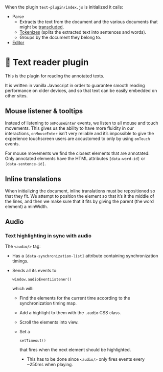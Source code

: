 When the plugin `text-plugin/index.js` is initialized it calls:

- Parse
  - Extracts the text from the document and the various documents that might be [transcluded](https://www.mediawiki.org/wiki/Transclusion).
  - [Tokenizes](https://ylhyra.is/Project:Technical_documentation/Tokenization/edit?redlink=1) (splits the extracted text into sentences and words).
  - Groups by the document they belong to.
- [Editor](https://ylhyra.is/Project:Technical_documentation/Editor/edit?redlink=1)







# 📖 Text reader plugin

This is the plugin for reading the annotated texts.

It is written in vanilla Javascript in order to guarantee smooth reading performance on older devices, and so that text can be easily embedded on other sites.

## Mouse listener & tooltips

Instead of listening to `onMouseEnter` events, we listen to all mouse and touch movements. This gives us the ability to have more fluidity in our interactions, `onMouseEnter` isn’t very reliable and it’s impossible to give the experience touchscreen users are accustomed to only by using `onTouch` events.

For mouse movements we find the closest elements that are annotated. Only annotated elements have the HTML attributes `[data-word-id]` or `[data-sentence-id]`.

## Inline translations

When initializing the document, inline translations must be repositioned so that they fit. We attempt to position the element so that it’s it the middle of the lines, and then we make sure that it fits by giving the parent (the word element) a minWidth.

## Audio

<audio/> is currently managed by the Picobel plugin, but it needs to be taken out since it doesn’t play well with our eventListeners.

### Text highlighting in sync with audio

The `<audio/>` tag:

- Has a `[data-synchronization-list]` attribute containing synchronization timings.

- Sends all its events to

   

  ```
  window.audioEventListener()
  ```

   

  which will:

  - Find the elements for the current time according to the synchronization timing map.

  - Add a highlight to them with the `.audio` CSS class.

  - Scroll the elements into view.

  - Set a

     

    ```
    setTimeout()
    ```

     

    that fires when the next element should be highlighted.

    - This has to be done since `<audio/>` only fires events every ~250ms when playing.